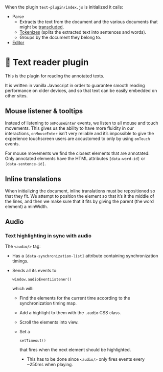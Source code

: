 When the plugin `text-plugin/index.js` is initialized it calls:

- Parse
  - Extracts the text from the document and the various documents that might be [transcluded](https://www.mediawiki.org/wiki/Transclusion).
  - [Tokenizes](https://ylhyra.is/Project:Technical_documentation/Tokenization/edit?redlink=1) (splits the extracted text into sentences and words).
  - Groups by the document they belong to.
- [Editor](https://ylhyra.is/Project:Technical_documentation/Editor/edit?redlink=1)







# 📖 Text reader plugin

This is the plugin for reading the annotated texts.

It is written in vanilla Javascript in order to guarantee smooth reading performance on older devices, and so that text can be easily embedded on other sites.

## Mouse listener & tooltips

Instead of listening to `onMouseEnter` events, we listen to all mouse and touch movements. This gives us the ability to have more fluidity in our interactions, `onMouseEnter` isn’t very reliable and it’s impossible to give the experience touchscreen users are accustomed to only by using `onTouch` events.

For mouse movements we find the closest elements that are annotated. Only annotated elements have the HTML attributes `[data-word-id]` or `[data-sentence-id]`.

## Inline translations

When initializing the document, inline translations must be repositioned so that they fit. We attempt to position the element so that it’s it the middle of the lines, and then we make sure that it fits by giving the parent (the word element) a minWidth.

## Audio

<audio/> is currently managed by the Picobel plugin, but it needs to be taken out since it doesn’t play well with our eventListeners.

### Text highlighting in sync with audio

The `<audio/>` tag:

- Has a `[data-synchronization-list]` attribute containing synchronization timings.

- Sends all its events to

   

  ```
  window.audioEventListener()
  ```

   

  which will:

  - Find the elements for the current time according to the synchronization timing map.

  - Add a highlight to them with the `.audio` CSS class.

  - Scroll the elements into view.

  - Set a

     

    ```
    setTimeout()
    ```

     

    that fires when the next element should be highlighted.

    - This has to be done since `<audio/>` only fires events every ~250ms when playing.